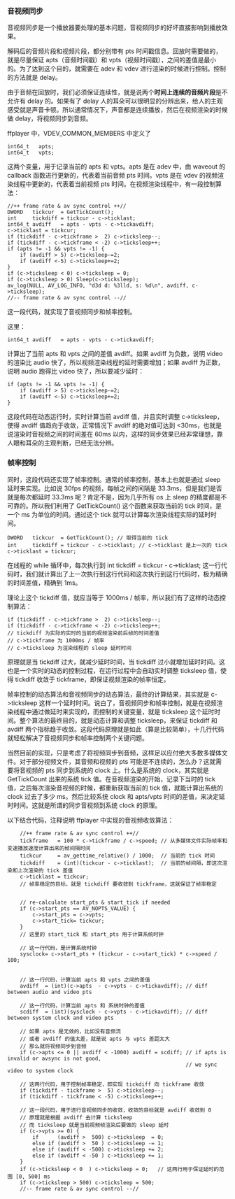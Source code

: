 ### 音视频同步
音视频同步是一个播放器要处理的基本问题，音视频同步的好坏直接影响到播放效果。

解码后的音频片段和视频片段，都分别带有 pts 时间戳信息。回放时需要做的，就是尽量保证 apts（音频时间戳）和 vpts（视频时间戳），之间的差值是最小的。为了达到这个目的，就需要在 adev 和 vdev 进行渲染的时候进行控制。控制的方法就是 delay。

由于音频在回放时，我们必须保证连续性，就是说两个**时间上连续的音频片段**是不允许有 delay 的。如果有了 delay 人的耳朵可以很明显的分辨出来，给人的主观感受就是声音卡顿。所以通常情况下，声音都是连续播放，然后在视频渲染的时候做 delay，将视频同步到音频。

ffplayer 中，VDEV_COMMON_MEMBERS 中定义了

    int64_t   apts;
    int64_t   vpts;

这两个变量，用于记录当前的 apts 和 vpts。apts 是在 adev 中，由 waveout 的 callback 函数进行更新的，代表着当前音频 pts 时间。vpts 是在 vdev 的视频渲染线程中更新的，代表着当前视频 pts 时间。在视频渲染线程中，有一段控制算法：

    //++ frame rate & av sync control ++//
    DWORD   tickcur  = GetTickCount();
    int     tickdiff = tickcur - c->ticklast;
    int64_t avdiff   = apts - vpts - c->tickavdiff;
    c->ticklast = tickcur;
    if (tickdiff - c->tickframe >  2) c->ticksleep--;
    if (tickdiff - c->tickframe < -2) c->ticksleep++;
    if (apts != -1 && vpts != -1) {
        if (avdiff > 5) c->ticksleep-=2;
        if (avdiff <-5) c->ticksleep+=2;
    }
    if (c->ticksleep < 0) c->ticksleep = 0;
    if (c->ticksleep > 0) Sleep(c->ticksleep);
    av_log(NULL, AV_LOG_INFO, "d3d d: %3lld, s: %d\n", avdiff, c->ticksleep);
    //-- frame rate & av sync control --//

这一段代码，就实现了音视频同步和帧率控制。


这里：

    int64_t avdiff   = apts - vpts - c->tickavdiff;

计算出了当前 apts 和 vpts 之间的差值 avdiff。如果 avdiff 为负数，说明 video 的渲染比 audio 快了，所以视频渲染线程的延时需要增加；如果 avdiff 为正数，说明 audio 跑得比 video 快了，所以要减少延时：

    if (apts != -1 && vpts != -1) {
        if (avdiff > 5) c->ticksleep-=2;
        if (avdiff <-5) c->ticksleep+=2;
    }

这段代码在动态运行时，实时计算当前 avdiff 值，并且实时调整 c->ticksleep，使得 avdiff 值趋向于收敛，正常情况下 avdiff 的绝对值可达到 <30ms，也就是说渲染时音视频之间的时间差在 60ms 以内，这样的同步效果已经非常理想，靠人眼和耳朵的主观判断，已经无法分辨。

### 帧率控制
同时，这段代码还实现了帧率控制。通常的帧率控制，基本上也就是通过 sleep 延时来实现。比如说 30fps 的视频，每帧之间的间隔是 33.3ms，但是我们是否就是每次都延时 33.3ms 呢？肯定不是，因为几乎所有 os 上 sleep 的精度都是不可靠的。所以我们利用了 GetTickCount() 这个函数来获取当前的 tick 时间，是一个 ms 为单位的时间。通过这个 tick 就可以计算每次渲染线程实际的延时时间。

    DWORD   tickcur  = GetTickCount(); // 取得当前的 tick
    int     tickdiff = tickcur - c->ticklast; // c->ticklast 是上一次的 tick
    c->ticklast = tickcur;

在线程的 while 循环中，每次执行到 int tickdiff = tickcur - c->ticklast; 这一行代码时，我们就计算出了上一次执行到这行代码和这次执行到这行代码时，极为精确的时间差值，精确到 1ms。

理论上这个 tickdiff 值，就应当等于 1000ms / 帧率，所以我们有了这样的动态控制算法：

    if (tickdiff - c->tickframe >  2) c->ticksleep--;
    if (tickdiff - c->tickframe < -2) c->ticksleep++;
    // tickdiff 为实际的实时的当前的视频渲染前后帧的时间差值
    // c->tickframe 为 1000ms / 帧率
    // c->ticksleep 为渲染线程的 sleep 延时时间

原理就是当 tickdiff 过大，就减少延时时间，当 tickdiff 过小就增加延时时间。这也是一个实时的动态的控制过程，在运行过程中会自动实时调整 ticksleep 值，使得 tickdiff 收敛于 tickframe，即保证视频渲染的帧率恒定。


帧率控制的动态算法和音视频同步的动态算法，最终的计算结果，其实就是 c->ticksleep 这样一个延时时间。说白了，音视频同步和帧率控制，就是在视频渲染线程中通过做延时来实现的，而控制的关键变量，就是 ticksleep 这个延时时间。整个算法的最终目的，就是动态计算和调整 ticksleep，来保证 tickdiff 和 avdiff 两个指标趋于收敛。这段代码原理就是如此（算是比较简单），十几行代码就轻松解决了音视频同步和帧率控制两个关键问题。

当然目前的实现，只是考虑了将视频同步到音频，这样足以应付绝大多数多媒体文件。对于部分视频文件，其音频和视频的 pts 可能是不连续的，怎么办？这就需要将音视频的 pts 同步到系统的 clock 上。什么是系统的 clock，其实就是 GetTickCount 出来的系统 tick 值。在音视频渲染的开始，记录下当时的 tick 值，之后每次渲染音视频的时候，都重新获取当前的 tick 值，就能计算出系统的 clock 过去了多少 ms。然后比较系统 clock 和 apts/vpts 时间的差值，来决定延时时间。这就是所谓的同步音视频到系统 clock 的原理。


以下结合代码，注释说明 ffplayer 中实现的音视频收敛算法：

        //++ frame rate & av sync control ++//
        tickframe   = 100 * c->tickframe / c->speed; // 从多媒体文件实际帧率和变速播放速度计算出来的帧间隔时间
        tickcur     = av_gettime_relative() / 1000;  // 当前的 tick 时间
        tickdiff    = (int)(tickcur - c->ticklast);  // 当前的帧间隔，即这次渲染和上次渲染的 tick 差值
        c->ticklast = tickcur;
        // 帧率稳定的目标，就是 tickdiff 要收敛到 tickframe，这就保证了帧率稳定


        // re-calculate start_pts & start_tick if needed
        if (c->start_pts == AV_NOPTS_VALUE) {
            c->start_pts = c->vpts;
            c->start_tick= tickcur;
        }
        // 这里的 start_tick 和 start_pts 用于计算系统时钟

        // 这一行代码，是计算系统时钟
        sysclock= c->start_pts + (tickcur - c->start_tick) * c->speed / 100;


        // 这一行代码，计算当前 apts 和 vpts 之间的差值
        avdiff  = (int)(c->apts  - c->vpts - c->tickavdiff); // diff between audio and video pts

        // 这一行代码，计算当前 apts 和 系统时钟的差值
        scdiff  = (int)(sysclock - c->vpts - c->tickavdiff); // diff between system clock and video pts

        // 如果 apts 是无效的，比如没有音频流
        // 或者 avdiff 的值太差，就是说 apts 与 vpts 差距太大
        // 那么就将视频同步到音频
        if (c->apts <= 0 || avdiff < -1000) avdiff = scdiff; // if apts is invalid or avsync is not good,
                                                             // we sync video to system clock

        // 这两行代码，用于控制帧率稳定，即实现 tickdiff 向 tickframe 收敛
        if (tickdiff - tickframe >  5) c->ticksleep--;
        if (tickdiff - tickframe < -5) c->ticksleep++;

        // 这一段代码，用于进行音视频同步的收敛，收敛的目标就是 avdiff 收敛到 0
        // 原理就是根据 avdiff 去计算 ticksleep
        // 而 ticksleep 就是当前视频帧渲染后要做的 sleep 延时
        if (c->vpts >= 0) {
            if      (avdiff >  500) c->ticksleep  = 0;
            else if (avdiff >  50 ) c->ticksleep -= 1;
            else if (avdiff < -500) c->ticksleep += 2;
            else if (avdiff < -50 ) c->ticksleep += 1;
        }
        if (c->ticksleep < 0  ) c->ticksleep = 0;   // 这两行用于保证延时的范围 [0, 500] ms 
        if (c->ticksleep > 500) c->ticksleep = 500;
        //-- frame rate & av sync control --//
